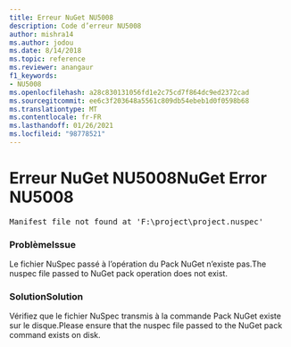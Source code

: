 ```yaml
---
title: Erreur NuGet NU5008
description: Code d’erreur NU5008
author: mishra14
ms.author: jodou
ms.date: 8/14/2018
ms.topic: reference
ms.reviewer: anangaur
f1_keywords:
- NU5008
ms.openlocfilehash: a28c830131056fd1e2c75cd7f864dc9ed2372cad
ms.sourcegitcommit: ee6c3f203648a5561c809db54ebeb1d0f0598b68
ms.translationtype: MT
ms.contentlocale: fr-FR
ms.lasthandoff: 01/26/2021
ms.locfileid: "98778521"
---
```

# <a name="nuget-error-nu5008"></a><span data-ttu-id="cc90b-103">Erreur NuGet NU5008</span><span class="sxs-lookup"><span data-stu-id="cc90b-103">NuGet Error NU5008</span></span>
<pre>Manifest file not found at 'F:\project\project.nuspec'</pre>

### <a name="issue"></a><span data-ttu-id="cc90b-104">Problème</span><span class="sxs-lookup"><span data-stu-id="cc90b-104">Issue</span></span>

<span data-ttu-id="cc90b-105">Le fichier NuSpec passé à l’opération du Pack NuGet n’existe pas.</span><span class="sxs-lookup"><span data-stu-id="cc90b-105">The nuspec file passed to NuGet pack operation does not exist.</span></span>


### <a name="solution"></a><span data-ttu-id="cc90b-106">Solution</span><span class="sxs-lookup"><span data-stu-id="cc90b-106">Solution</span></span>

<span data-ttu-id="cc90b-107">Vérifiez que le fichier NuSpec transmis à la commande Pack NuGet existe sur le disque.</span><span class="sxs-lookup"><span data-stu-id="cc90b-107">Please ensure that the nuspec file passed to the NuGet pack command exists on disk.</span></span>

